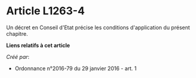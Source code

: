 # Article L1263-4

Un décret en Conseil d'Etat précise les conditions d'application du présent chapitre.

**Liens relatifs à cet article**

_Créé par_:

  - Ordonnance n°2016-79 du 29 janvier 2016 - art. 1
